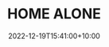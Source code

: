 ---
date: 2022-12-19T15:41:00+10:00
description: A drawing by @zoelaughlin_ documenting the moment she electrocuted her co-hosts during the filming of The Unofficial Science of Home Alone.
draft: false
icon: 2022-12-19-science-of-home-alone.webp
language: en
title: HOME ALONE
link: https://www.instagram.com/p/CmV-uuqInKN/
alt: A black and white line drawing of one pair of hands holding a device that is connected by wires to another pair of arms.

---